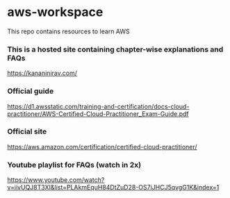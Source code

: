 # aws-workspace
This repo contains resources to learn AWS

### This is a hosted site containing chapter-wise explanations and FAQs

https://kananinirav.com/

### Official guide

https://d1.awsstatic.com/training-and-certification/docs-cloud-practitioner/AWS-Certified-Cloud-Practitioner_Exam-Guide.pdf

### Official site

https://aws.amazon.com/certification/certified-cloud-practitioner/


### Youtube playlist for FAQs (watch in 2x)

https://www.youtube.com/watch?v=iivUQJ8T3XI&list=PLAkmEquH84DtZuD28-OS7iJHCJ5qvgG1K&index=1
